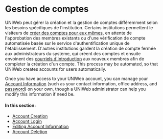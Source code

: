 # Gestion de comptes

UNIWeb peut gérer la création et la gestion de comptes différemment selon les besoins spécifiques de l'institution. Certains institutions permettent le visiteurs de [créer des comptes pour eux mêmes](account-creation.md#creating-your-uniweb-account-from-an-institutions-uniweb-website), en attente de l'approbation des membres existants ou d'une vérification de compte automatisée basée sur le service d'authentification unique de l'établissement. D'autres institutions gardent la création de compte fermée aux administrateurs du système, qui créent des comptes et ensuite envoinent des [courriels d'introduction](account-creation.md#creating-your-uniweb-account-from-an-invitation-email) aux nouveux membres afin de completer la création d'un compte. This process may be automated, so that UNIWeb creates accounts for users automatically.

Once you have access to your UNIWeb account, you can manage your [Account Information](member-account-information.md#editing-your-membership-information) \(such as your contact information, office address, and [password](account-login.md#resetting-your-uniweb-account-password)\) on your own, though a UNIWeb administrator can help you modify this information if need be.

#### In this section:

* [Account Creation](account-creation.md)
* [Account Login](account-login.md)
* [Editing Account Information](member-account-information.md)
* [Account Deletion](account-deletion.md)

